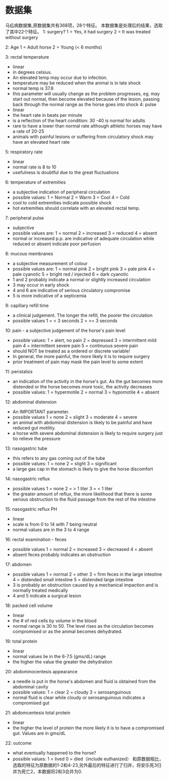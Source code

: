 # 数据集
马疝病数据集,原数据集共有368项，28个特征。
本数据集是处理后的结果，选取了其中22个特征。
1: surgery?
1 = Yes, it had surgery
2 = It was treated without surgery

2: Age
1 = Adult horse
2 = Young (< 6 months)

3: rectal temperature
- linear
- in degrees celsius.
- An elevated temp may occur due to infection.
- temperature may be reduced when the animal is in late shock
- normal temp is 37.8
- this parameter will usually change as the problem progresses, eg. may start out normal, then become elevated because of the lesion, passing back through the normal range as the horse goes into shock
4: pulse
- linear
- the heart rate in beats per minute
- is a reflection of the heart condition: 30 -40 is normal for adults
- rare to have a lower than normal rate although athletic horses may have a rate of 20-25
- animals with painful lesions or suffering from circulatory shock may have an elevated heart rate

5: respiratory rate
- linear
- normal rate is 8 to 10
- usefulness is doubtful due to the great fluctuations

6: temperature of extremities
- a subjective indication of peripheral circulation
- possible values:
1 = Normal
2 = Warm
3 = Cool
4 = Cold
- cool to cold extremities indicate possible shock
- hot extremities should correlate with an elevated rectal temp.

7: peripheral pulse
- subjective
- possible values are:
1 = normal
2 = increased
3 = reduced
4 = absent
- normal or increased p.p. are indicative of adequate circulation while reduced or absent indicate poor perfusion

8: mucous membranes
- a subjective measurement of colour
- possible values are:
1 = normal pink
2 = bright pink
3 = pale pink
4 = pale cyanotic
5 = bright red / injected
6 = dark cyanotic
- 1 and 2 probably indicate a normal or slightly increased circulation
- 3 may occur in early shock
- 4 and 6 are indicative of serious circulatory compromise
- 5 is more indicative of a septicemia

9: capillary refill time
- a clinical judgement. The longer the refill, the poorer the circulation
- possible values
1 = < 3 seconds
2 = >= 3 seconds

10: pain - a subjective judgement of the horse's pain level
- possible values:
1 = alert, no pain
2 = depressed
3 = intermittent mild pain
4 = intermittent severe pain
5 = continuous severe pain
- should NOT be treated as a ordered or discrete variable!
- In general, the more painful, the more likely it is to require surgery
- prior treatment of pain may mask the pain level to some extent

11: peristalsis
- an indication of the activity in the horse's gut. As the gut becomes more distended or the horse becomes more toxic, the activity decreases
- possible values:
1 = hypermotile
2 = normal
3 = hypomotile
4 = absent

12: abdominal distension
- An IMPORTANT parameter.
- possible values
1 = none
2 = slight
3 = moderate
4 = severe
- an animal with abdominal distension is likely to be painful and have reduced gut motility.
- a horse with severe abdominal distension is likely to require surgery just tio relieve the pressure

13: nasogastric tube
- this refers to any gas coming out of the tube
- possible values:
1 = none
2 = slight
3 = significant
- a large gas cap in the stomach is likely to give the horse discomfort

14: nasogastric reflux
- possible values
1 = none
2 = > 1 liter
3 = < 1 liter
- the greater amount of reflux, the more likelihood that there is some serious obstruction to the fluid passage from the rest of the intestine

15: nasogastric reflux PH
- linear
- scale is from 0 to 14 with 7 being neutral
- normal values are in the 3 to 4 range

16: rectal examination - feces
- possible values
1 = normal
2 = increased
3 = decreased
4 = absent
- absent feces probably indicates an obstruction

17: abdomen
- possible values
1 = normal
2 = other
3 = firm feces in the large intestine
4 = distended small intestine
5 = distended large intestine
- 3 is probably an obstruction caused by a mechanical impaction and is normally treated medically
- 4 and 5 indicate a surgical lesion

18: packed cell volume
- linear
- the # of red cells by volume in the blood
- normal range is 30 to 50. The level rises as the circulation becomes compromised or as the animal becomes dehydrated.

19: total protein
- linear
- normal values lie in the 6-7.5 (gms/dL) range
- the higher the value the greater the dehydration

20: abdominocentesis appearance
- a needle is put in the horse's abdomen and fluid is obtained from
the abdominal cavity
- possible values:
1 = clear
2 = cloudy
3 = serosanguinous
- normal fluid is clear while cloudy or serosanguinous indicates a compromised gut

21: abdomcentesis total protein
- linear
- the higher the level of protein the more likely it is to have a compromised gut. Values are in gms/dL

22: outcome
- what eventually happened to the horse?
- possible values:
1 = lived
0 = died（include euthanized）
和原数据相比，选取的特征为原数据的1-2和4-23,另外最后的特征进行了归并，将安乐死3归并为死亡2，本数据将2和3合并为0.
